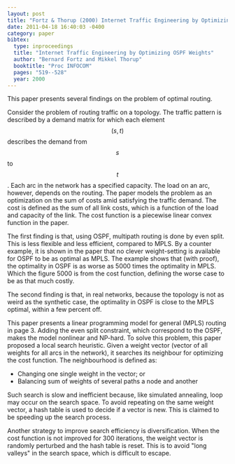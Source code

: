 ```yaml
---
layout: post
title: "Fortz & Thorup (2000) Internet Traffic Engineering by Optimizing OSPF Weights (INFOCOM)"
date: 2011-04-18 16:40:03 -0400
category: paper
bibtex:
  type: inproceedings
  title: "Internet Traffic Engineering by Optimizing OSPF Weights"
  author: "Bernard Fortz and Mikkel Thorup"
  booktitle: "Proc INFOCOM"
  pages: "519--528"
  year: 2000
---
```

This paper presents several findings on the problem of optimal routing.

Consider the problem of routing traffic on a topology. The traffic pattern is
described by a demand matrix for which each element $$(s,t)$$ describes the demand
from $$s$$ to $$t$$. Each arc in the network has a specified capacity. The load on
an arc, however, depends on the routing. The paper models the problem as an
optimization on the sum of costs amid satisfying the traffic demand. The cost is
defined as the sum of all link costs, which is a function of the load and
capacity of the link. The cost function is a piecewise linear convex function in
the paper.

The first finding is that, using OSPF, multipath routing is done by even split.
This is less flexible and less efficient, compared to MPLS. By a counter
example, it is shown in the paper that no clever weight-setting is available for
OSPF to be as optimal as MPLS. The example shows that (with proof), the
optimality in OSPF is as worse as 5000 times the optimality in MPLS. Which the
figure 5000 is from the cost function, defining the worse case to be as that
much costly.

The second finding is that, in real networks, because the topology is not as
weird as the synthetic case, the optimality in OSPF is close to the MPLS
optimal, within a few percent off.

This paper presents a linear programming model for general (MPLS) routing in
page 3. Adding the even split constraint, which correspond to the OSPF, makes
the model nonlinear and NP-hard. To solve this problem, this paper proposed a
local search heuristic. Given a weight vector (vector of all weights for all
arcs in the network), it searches its neighbour for optimizing the cost
function. The neighbourhood is defined as:

  - Changing one single weight in the vector; or
  - Balancing sum of weights of several paths a node and another

Such search is slow and inefficient because, like simulated annealing, loop may
occur on the search space. To avoid repeating on the same weight vector, a hash
table is used to decide if a vector is new. This is claimed to be speeding up
the search process.

Another strategy to improve search efficiency is diversification. When the cost
function is not improved for 300 iterations, the weight vector is randomly
perturbed and the hash table is reset. This is to avoid "long valleys" in the
search space, which is difficult to escape.
